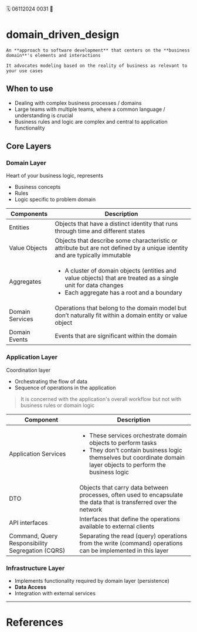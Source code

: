🗓️ 06112024 0031
📎

# domain_driven_design
```ad-abstract
An **approach to software development** that centers on the **business domain**'s elements and interactions 

It advocates modeling based on the reality of business as relevant to your use cases
```

## When to use
- Dealing with complex business processes / domains
- Large teams with multiple teams, where a common language / understanding is crucial
- Business rules and logic are complex and central to application functionality

## Core Layers

### Domain Layer
Heart of your business logic, represents
- Business concepts
- Rules
- Logic specific to problem domain

| Components      | Description                                                                                                                                                                     |
| --------------- | ------------------------------------------------------------------------------------------------------------------------------------------------------------------------------- |
| Entities        | Objects that have a distinct identity that runs through time and different states                                                                                               |
| Value Objects   | Objects that describe some characteristic or attribute but are not defined by a unique identity and are typically immutable                                                     |
| Aggregates      | <ul><li>A cluster of domain objects (entities and value objects) that are treated as a single unit for data changes</li><li>Each aggregate has a root and a boundary </li></ul> |
| Domain Services | Operations that belong to the domain model but don’t naturally fit within a domain entity or value object                                                                       |
| Domain Events   | Events that are significant within the domain                                                                                                                                   |

### Application Layer
Coordination layer
- Orchestrating the flow of data 
- Sequence of operations in the application

> It is concerned with the application's overall workflow but not with business rules or domain logic

| Component                                        | Description                                                                                                                                                                                         |
|--------------------------------------------------|-----------------------------------------------------------------------------------------------------------------------------------------------------------------------------------------------------|
| Application Services                             | <ul><li>These services orchestrate domain objects to perform tasks</li><li>They don't contain business logic themselves but coordinate domain layer objects to perform the business logic</li></ul> |
| DTO                                              | Objects that carry data between processes, often used to encapsulate the data that is transferred over the network                                                                                  |
| API interfaces                                   | Interfaces that define the operations available to external clients                                                                                                                                 |
| Command, Query Responsibility Segregation (CQRS) | Separating the read (query) operations from the write (command) operations can be implemented in this layer                                                                                         |

### Infrastructure Layer
- Implements functionality required by domain layer (persistence)
- **Data Access**
- Integration with external services

---

# References
